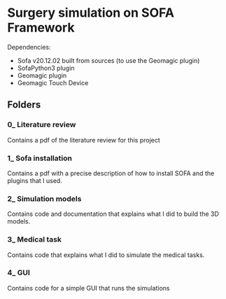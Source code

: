 # Surgery simulation on SOFA Framework
Dependencies:
- Sofa v20.12.02 built from sources (to use the Geomagic plugin)
- SofaPython3 plugin
- Geomagic plugin
- Geomagic Touch Device 

## Folders
### 0_ Literature review
Contains a pdf of the literature review for this project
### 1_ Sofa installation
Contains a pdf with a precise description of how to install SOFA and the plugins that I used.
### 2_ Simulation models
Contains code and documentation that explains what I did to build the 3D models.
### 3_ Medical task
Contains code that explains what I did to simulate the medical tasks.
### 4_ GUI
Contains code for a simple GUI that runs the simulations
